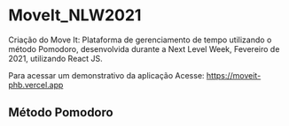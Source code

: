 # MoveIt_NLW2021
Criação do Move It: Plataforma de gerenciamento de tempo utilizando o método Pomodoro, desenvolvida durante a Next Level Week, Fevereiro de 2021, utilizando React JS.

Para acessar um demonstrativo da aplicação Acesse: https://moveit-phb.vercel.app

## Método Pomodoro



